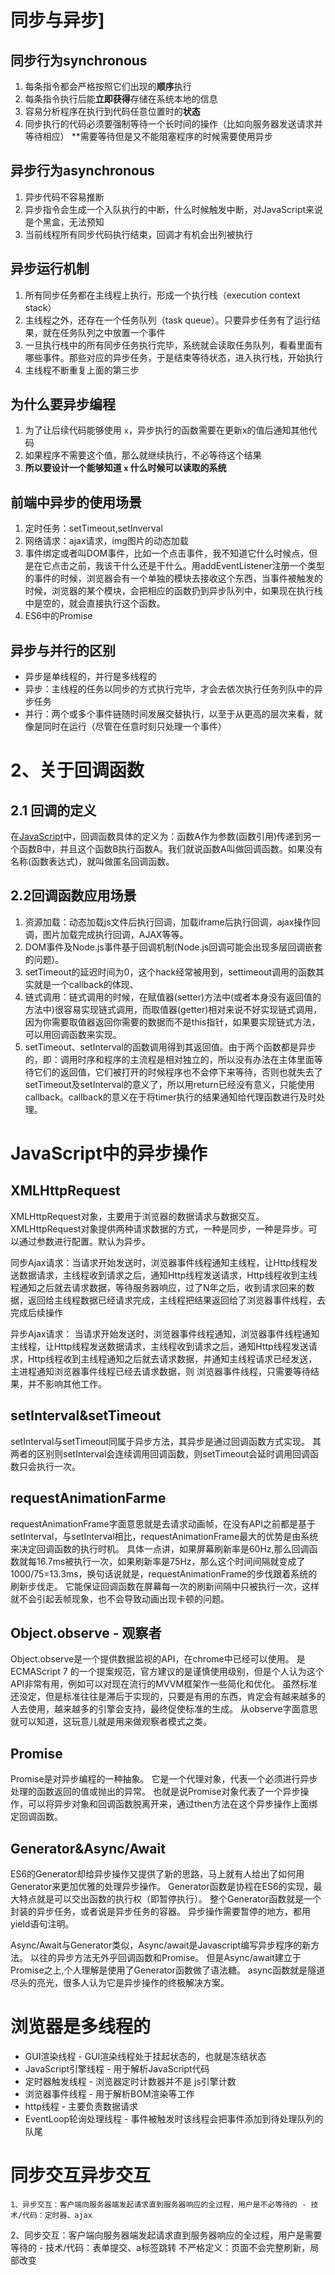 # 同步与异步]

##  同步行为synchronous

1. 每条指令都会严格按照它们出现的**顺序**执行
2. 每条指令执行后能**立即获得**存储在系统本地的信息
3. 容易分析程序在执行到代码任意位置时的**状态**
4. 同步执行的代码必须要强制等待一个长时间的操作（比如向服务器发送请求并等待相应）
   **需要等待但是又不能阻塞程序的时候需要使用异步

## 异步行为asynchronous

1. 异步代码不容易推断
2. 异步指令会生成一个入队执行的中断，什么时候触发中断，对JavaScript来说是个黑盒，无法预知
3. 当前线程所有同步代码执行结束，回调才有机会出列被执行

## 异步运行机制

1. 所有同步任务都在主线程上执行，形成一个执行栈（execution context stack）
2. 主线程之外，还存在一个任务队列（task queue）。只要异步任务有了运行结果，就在任务队列之中放置一个事件
3. 一旦执行栈中的所有同步任务执行完毕，系统就会读取任务队列，看看里面有哪些事件。那些对应的异步任务，于是结束等待状态，进入执行栈，开始执行
4. 主线程不断重复上面的第三步

## 为什么要异步编程

1. 为了让后续代码能够使用 `x`，异步执行的函数需要在更新x的值后通知其他代码
2. 如果程序不需要这个值，那么就继续执行，不必等待这个结果
3. **所以要设计一个能够知道 `x` 什么时候可以读取的系统**

##  前端中异步的使用场景

1. 定时任务：setTimeout,setInverval
2. 网络请求：ajax请求，img图片的动态加载
3. 事件绑定或者叫DOM事件，比如一个点击事件，我不知道它什么时候点，但是在它点击之前，我该干什么还是干什么。用addEventListener注册一个类型的事件的时候，浏览器会有一个单独的模块去接收这个东西，当事件被触发的时候，浏览器的某个模块，会把相应的函数扔到异步队列中，如果现在执行栈中是空的，就会直接执行这个函数。
4. ES6中的Promise
   

## 异步与并行的区别

- 异步是单线程的，并行是多线程的
- 异步：主线程的任务以同步的方式执行完毕，才会去依次执行任务列队中的异步任务
- 并行：两个或多个事件链随时间发展交替执行，以至于从更高的层次来看，就像是同时在运行（尽管在任意时刻只处理一个事件）

#  2、关于回调函数

## 2.1 回调的定义

在[JavaScript](https://so.csdn.net/so/search?q=JavaScript&spm=1001.2101.3001.7020)中，回调函数具体的定义为：函数A作为参数(函数引用)传递到另一个函数B中，并且这个函数B执行函数A。我们就说函数A叫做回调函数。如果没有名称(函数表达式)，就叫做匿名回调函数。

##  2.2回调函数应用场景

1. 资源加载：动态加载js文件后执行回调，加载iframe后执行回调，ajax操作回调，图片加载完成执行回调，AJAX等等。
2. DOM事件及Node.js事件基于回调机制(Node.js回调可能会出现多层回调嵌套的问题)。
3. setTimeout的延迟时间为0，这个hack经常被用到，settimeout调用的函数其实就是一个callback的体现、
4. 链式调用：链式调用的时候，在赋值器(setter)方法中(或者本身没有返回值的方法中)很容易实现链式调用，而取值器(getter)相对来说不好实现链式调用，因为你需要取值器返回你需要的数据而不是this指针，如果要实现链式方法，可以用回调函数来实现。
5. setTimeout、setInterval的函数调用得到其返回值。由于两个函数都是异步的，即：调用时序和程序的主流程是相对独立的，所以没有办法在主体里面等待它们的返回值，它们被打开的时候程序也不会停下来等待，否则也就失去了setTimeout及setInterval的意义了，所以用return已经没有意义，只能使用callback。callback的意义在于将timer执行的结果通知给代理函数进行及时处理。

# JavaScript中的异步操作

## XMLHttpRequest

XMLHttpRequest对象，主要用于浏览器的数据请求与数据交互。XMLHttpRequest对象提供两种请求数据的方式，一种是同步，一种是异步。可以通过参数进行配置。默认为异步。

同步Ajax请求：当请求开始发送时，浏览器事件线程通知主线程，让Http线程发送数据请求，主线程收到请求之后，通知Http线程发送请求，Http线程收到主线程通知之后就去请求数据，等待服务器响应，过了N年之后，收到请求回来的数据，返回给主线程数据已经请求完成，主线程把结果返回给了浏览器事件线程，去完成后续操作


异步Ajax请求：
当请求开始发送时，浏览器事件线程通知，浏览器事件线程通知主线程，让Http线程发送数据请求，主线程收到请求之后，通知Http线程发送请求，Http线程收到主线程通知之后就去请求数据，并通知主线程请求已经发送，主进程通知浏览器事件线程已经去请求数据，则
浏览器事件线程，只需要等待结果，并不影响其他工作。

## setInterval&setTimeout

setInterval与setTimeout同属于异步方法，其异步是通过回调函数方式实现。
其两者的区别则setInterval会连续调用回调函数，则setTimeout会延时调用回调函数只会执行一次。

## requestAnimationFarme

requestAnimationFrame字面意思就是去请求动画帧，在没有API之前都是基于setInterval，与setInterval相比，requestAnimationFrame最大的优势是由系统来决定回调函数的执行时机。
具体一点讲，如果屏幕刷新率是60Hz,那么回调函数就每16.7ms被执行一次，如果刷新率是75Hz，那么这个时间间隔就变成了1000/75=13.3ms，换句话说就是，requestAnimationFrame的步伐跟着系统的刷新步伐走。
它能保证回调函数在屏幕每一次的刷新间隔中只被执行一次，这样就不会引起丢帧现象，也不会导致动画出现卡顿的问题。

## Object.observe - 观察者

Object.observe是一个提供数据监视的API，在chrome中已经可以使用。
是ECMAScript 7 的一个提案规范，官方建议的是谨慎使用级别，但是个人认为这个API非常有用，例如可以对现在流行的MVVM框架作一些简化和优化。
虽然标准还没定，但是标准往往是滞后于实现的，只要是有用的东西，肯定会有越来越多的人去使用，越来越多的引擎会支持，最终促使标准的生成。
从observe字面意思就可以知道，这玩意儿就是用来做观察者模式之类。

## Promise

Promise是对异步编程的一种抽象。
它是一个代理对象，代表一个必须进行异步处理的函数返回的值或抛出的异常。
也就是说Promise对象代表了一个异步操作，可以将异步对象和回调函数脱离开来，通过then方法在这个异步操作上面绑定回调函数。

## Generator&Async/Await

ES6的Generator却给异步操作又提供了新的思路，马上就有人给出了如何用Generator来更加优雅的处理异步操作。
Generator函数是协程在ES6的实现，最大特点就是可以交出函数的执行权（即暂停执行）。
整个Generator函数就是一个封装的异步任务，或者说是异步任务的容器。
异步操作需要暂停的地方，都用yield语句注明。

Async/Await与Generator类似，Async/await是Javascript编写异步程序的新方法。
以往的异步方法无外乎回调函数和Promise。
但是Async/await建立于Promise之上,个人理解是使用了Generator函数做了语法糖。
async函数就是隧道尽头的亮光，很多人认为它是异步操作的终极解决方案。

#  浏览器是多线程的

- GUI渲染线程 - GUI渲染线程处于挂起状态的，也就是冻结状态
- JavaScript引擎线程 - 用于解析JavaScript代码
- 定时器触发线程 - 浏览器定时计数器并不是 js引擎计数
- 浏览器事件线程 - 用于解析BOM渲染等工作
- http线程 - 主要负责数据请求
- EventLoop轮询处理线程 - 事件被触发时该线程会把事件添加到待处理队列的队尾

# 同步交互异步交互

    1、异步交互：客户端向服务器端发起请求直到服务器响应的全过程，用户是不必等待的 - 技术/代码：定时器、ajax
   2、同步交互：客户端向服务器端发起请求直到服务器响应的全过程，用户是需要等待的 - 技术/代码：表单提交、a标签跳转
    不严格定义：页面不会完整刷新，局部改变
